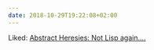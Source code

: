```yaml
---
date: 2018-10-29T19:22:08+02:00
---
```


Liked: [Abstract Heresies: Not Lisp again....](http://funcall.blogspot.com/2009/03/not-lisp-again.html)
